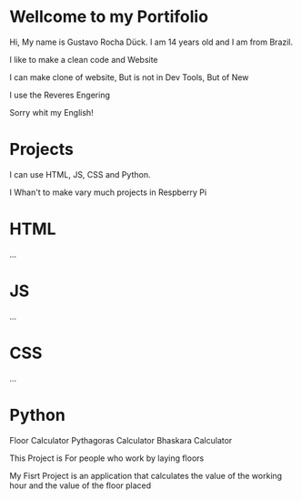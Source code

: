 # Wellcome to my Portifolio
Hi, My name is Gustavo Rocha Dück. I am 14 years old and I am from Brazil.

I like to make a clean code and Website

I can make clone of website, But is not in Dev Tools, But of New

I use the Reveres Engering

Sorry whit my English!

# Projects
I can use HTML, JS, CSS and Python.

I Whan't to make vary much projects in Respberry Pi

# HTML
...

# JS
...

# CSS
...

# Python
Floor Calculator
Pythagoras Calculator
Bhaskara Calculator 

This Project is For people who work by laying floors

My Fisrt Project is an application that calculates the value of the working hour and the value of the floor placed